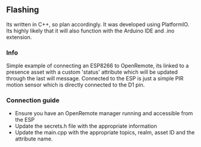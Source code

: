 
## Flashing
Its written in C++, so plan accordingly. It was developed using PlatformIO. Its highly likely that it will also function with the Arduino IDE and .ino extension.

### Info
Simple example of connecting an ESP8266 to OpenRemote, its linked to a presence asset with a custom 'status' attribute which will be updated through the last will message.
Connected to the ESP is just a simple PIR motion sensor which is directly connected to the D1 pin.

### Connection guide
- Ensure you have an OpenRemote manager running and accessible from the ESP
- Update the secrets.h file with the appropriate information
- Update the main.cpp with the appropriate topics, realm, asset ID and the attribute name.



